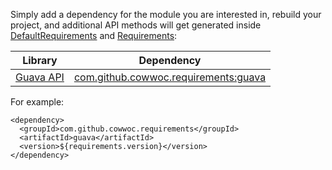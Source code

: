 Simply add a dependency for the module you are interested in, rebuild your project, and additional API methods
will get generated
inside [DefaultRequirements](https://cowwoc.github.io/requirements.java/8.0.10/docs/api/com.github.cowwoc.requirements/com/github/cowwoc/requirements/DefaultRequirements.html)
and [Requirements](https://cowwoc.github.io/requirements.java/8.0.10/docs/api/com.github.cowwoc.requirements/com/github/cowwoc/requirements/Requirements.html):

| Library                                                       | Dependency |
|---------------------------------------------------------------|------------|
| [Guava API](https://guava.dev/releases/28.0-jre/api/docs/)    | [com.github.cowwoc.requirements:guava](https://search.maven.org/search?q=g:com.github.cowwoc.requirements%20AND%20a:guava) |

For example:

```
<dependency>
  <groupId>com.github.cowwoc.requirements</groupId>
  <artifactId>guava</artifactId>
  <version>${requirements.version}</version>
</dependency>
```